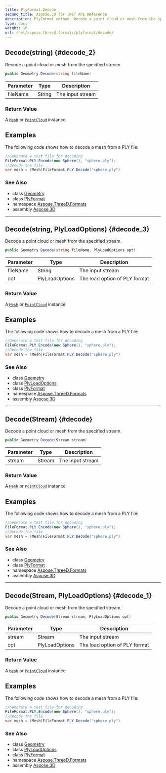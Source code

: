 ```yaml
---
title: PlyFormat.Decode
second_title: Aspose.3D for .NET API Reference
description: PlyFormat method. Decode a point cloud or mesh from the specified stream
type: docs
weight: 10
url: /net/aspose.threed.formats/plyformat/decode/
---
```

## Decode(string) {#decode_2}

Decode a point cloud or mesh from the specified stream.

```csharp
public Geometry Decode(string fileName)
```

| Parameter | Type | Description |
| --- | --- | --- |
| fileName | String | The input stream |

### Return Value

A [`Mesh`](../../../aspose.threed.entities/mesh/) or [`PointCloud`](../../../aspose.threed.entities/pointcloud/) instance

## Examples

The following code shows how to decode a mesh from a PLY file:

```csharp
//Generate a test file for decoding
FileFormat.PLY.Encode(new Sphere(), "sphere.ply");
//Decode the file
var mesh = (Mesh)FileFormat.PLY.Decode("sphere.ply")
```

### See Also

* class [Geometry](../../../aspose.threed.entities/geometry/)
* class [PlyFormat](../)
* namespace [Aspose.ThreeD.Formats](../../plyformat/)
* assembly [Aspose.3D](../../../)

---

## Decode(string, PlyLoadOptions) {#decode_3}

Decode a point cloud or mesh from the specified stream.

```csharp
public Geometry Decode(string fileName, PlyLoadOptions opt)
```

| Parameter | Type | Description |
| --- | --- | --- |
| fileName | String | The input stream |
| opt | PlyLoadOptions | The load option of PLY format |

### Return Value

A [`Mesh`](../../../aspose.threed.entities/mesh/) or [`PointCloud`](../../../aspose.threed.entities/pointcloud/) instance

## Examples

The following code shows how to decode a mesh from a PLY file:

```csharp
//Generate a test file for decoding
FileFormat.PLY.Encode(new Sphere(), "sphere.ply");
//Decode the file
var mesh = (Mesh)FileFormat.PLY.Decode("sphere.ply")
```

### See Also

* class [Geometry](../../../aspose.threed.entities/geometry/)
* class [PlyLoadOptions](../../plyloadoptions/)
* class [PlyFormat](../)
* namespace [Aspose.ThreeD.Formats](../../plyformat/)
* assembly [Aspose.3D](../../../)

---

## Decode(Stream) {#decode}

Decode a point cloud or mesh from the specified stream.

```csharp
public Geometry Decode(Stream stream)
```

| Parameter | Type | Description |
| --- | --- | --- |
| stream | Stream | The input stream |

### Return Value

A [`Mesh`](../../../aspose.threed.entities/mesh/) or [`PointCloud`](../../../aspose.threed.entities/pointcloud/) instance

## Examples

The following code shows how to decode a mesh from a PLY file:

```csharp
//Generate a test file for decoding
FileFormat.PLY.Encode(new Sphere(), "sphere.ply");
//Decode the file
var mesh = (Mesh)FileFormat.PLY.Decode("sphere.ply")
```

### See Also

* class [Geometry](../../../aspose.threed.entities/geometry/)
* class [PlyFormat](../)
* namespace [Aspose.ThreeD.Formats](../../plyformat/)
* assembly [Aspose.3D](../../../)

---

## Decode(Stream, PlyLoadOptions) {#decode_1}

Decode a point cloud or mesh from the specified stream.

```csharp
public Geometry Decode(Stream stream, PlyLoadOptions opt)
```

| Parameter | Type | Description |
| --- | --- | --- |
| stream | Stream | The input stream |
| opt | PlyLoadOptions | The load option of PLY format |

### Return Value

A [`Mesh`](../../../aspose.threed.entities/mesh/) or [`PointCloud`](../../../aspose.threed.entities/pointcloud/) instance

## Examples

The following code shows how to decode a mesh from a PLY file:

```csharp
//Generate a test file for decoding
FileFormat.PLY.Encode(new Sphere(), "sphere.ply");
//Decode the file
var mesh = (Mesh)FileFormat.PLY.Decode("sphere.ply")
```

### See Also

* class [Geometry](../../../aspose.threed.entities/geometry/)
* class [PlyLoadOptions](../../plyloadoptions/)
* class [PlyFormat](../)
* namespace [Aspose.ThreeD.Formats](../../plyformat/)
* assembly [Aspose.3D](../../../)


